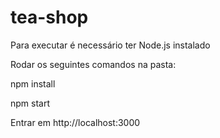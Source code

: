 # tea-shop

Para executar é necessário ter Node.js instalado

Rodar os seguintes comandos na pasta:

npm install

npm start

Entrar em http://localhost:3000
